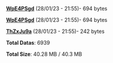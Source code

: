 [**WpE4PSgd**](/data/WpE4PSgd.txt) (28/01/23 - 21:55)- 694 bytes

[**WpE4PSgd**](/data/WpE4PSgd.txt) (28/01/23 - 21:55)- 694 bytes

[**ThZxJu9a**](/data/ThZxJu9a.txt) (28/01/23 - 21:55)- 242 bytes

**Total Datas**: 6939

**Total Size**: 40.28 MB / 40.3 MB